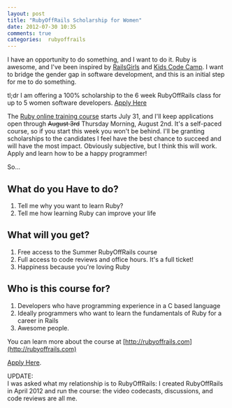 ```yaml
---
layout: post
title: "RubyOffRails Scholarship for Women"
date: 2012-07-30 10:35
comments: true
categories:  rubyoffrails
---
```


I have an opportunity to do something, and I want to do it. Ruby is awesome, and I've been inspired by [RailsGirls](http://railsgirls.com/) and [Kids Code Camp](http://kidscodecamp.com/). I want to bridge the gender gap in software development, and this is an initial step for me to do something.

<!-- more -->
<div class="tldr">
	<span class="heading">tl;dr</span> 
I am offering a 100% scholarship to the 6 week RubyOffRails class for up to 5 women software developers. <a href="http://comal.wufoo.com/forms/z7x3p9/">Apply Here</a>
</div>

The [Ruby online training course](http://rubyoffrails.com) starts July 31, and I'll keep applications open through <del>August 3rd</del> Thursday Morning, August 2nd. It's a self-paced course, so if you start this week you won't be behind. I'll be granting scholarships to the candidates I feel have the best chance to succeed and will have the most impact. Obviously subjective, but I think this will work. Apply and learn how to be a happy programmer!

So...

What do you Have to do?
-----------------------

1. Tell me why you want to learn Ruby?
2. Tell me how learning Ruby can improve your life

What will you get?
------------------

1. Free access to the Summer RubyOffRails course
2. Full access to code reviews and office hours. It's a full ticket!
3. Happiness because you're loving Ruby

Who is this course for?
-----------------------

1. Developers who have programming experience in a C based language
2. Ideally programmers who want to learn the fundamentals of Ruby for a career in Rails
3. Awesome people.

You can learn more about the course at [http://rubyoffrails.com](http://rubyoffrails.com)

[Apply Here](http://comal.wufoo.com/forms/z7x3p9/).

UPDATE:  
I was asked what my relationship is to RubyOffRails: I created RubyOffRails in April 2012 and run the course: the video codecasts, discussions, and code reviews are all me.

